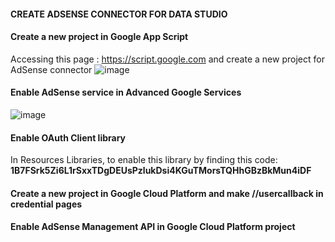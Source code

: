 #### CREATE ADSENSE CONNECTOR FOR DATA STUDIO #### 
#### Create a new project in Google App Script
Accessing this page : https://script.google.com and create a new project for AdSense connector
![image](https://user-images.githubusercontent.com/78246941/165710249-518dcd9f-c956-4878-be99-31699f6f45ab.png)

#### Enable AdSense service in Advanced Google Services
![image](https://user-images.githubusercontent.com/78246941/165710651-4b133fc9-c560-4f75-a66b-0e5bb34fcd02.png)
#### Enable OAuth Client library 
In Resources Libraries, to enable this library by finding this code: **1B7FSrk5Zi6L1rSxxTDgDEUsPzlukDsi4KGuTMorsTQHhGBzBkMun4iDF**
#### Create a new project in Google Cloud Platform and make //usercallback in credential pages
#### Enable AdSense Management API in Google Cloud Platform project
